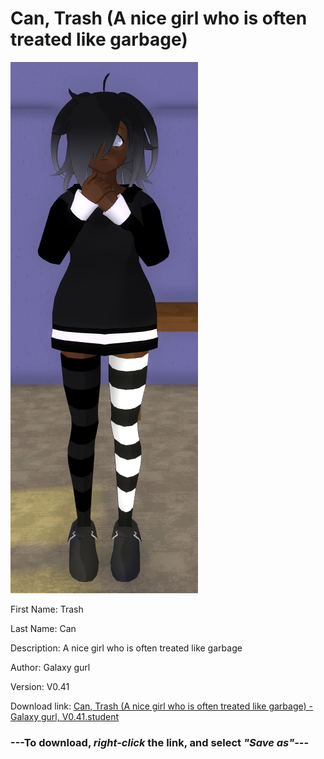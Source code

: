 # Can, Trash (A nice girl who is often treated like garbage)

<img src = "https://raw.githubusercontent.com/Arbiter1223/Daigaku-Gurashi-Custom-Students/master/Students/Files/Can%2C%20Trash%20(A%20nice%20girl%20who%20is%20often%20treated%20like%20garbage).png">

First Name: Trash

Last Name: Can

Description: A nice girl who is often treated like garbage

Author: Galaxy gurl

Version: V0.41

Download link: <a href="https://raw.githubusercontent.com/Arbiter1223/Daigaku-Gurashi-Custom-Students/master/Students/Files/Can%2C%20Trash%20(A%20nice%20girl%20who%20is%20often%20treated%20like%20garbage)%20-%20Galaxy%20gurl%2C%20V0.41.student">Can, Trash (A nice girl who is often treated like garbage) - Galaxy gurl, V0.41.student</a>

### ---**To download, _right-click_ the link, and select _"Save as"_**---
